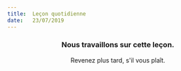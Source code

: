 ```yaml
---
title:  Leçon quotidienne
date:   23/07/2019
---
```


### <center>Nous travaillons sur cette leçon.</center>
<center>Revenez plus tard, s'il vous plaît.</center>